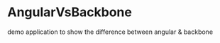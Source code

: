 AngularVsBackbone
=================

demo application to show the difference between angular &amp; backbone
